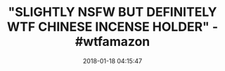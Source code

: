 ---
title: '"SLIGHTLY NSFW BUT DEFINITELY WTF CHINESE INCENSE HOLDER" - #wtfamazon'
name: >-
  Beauty Maid Chinese Red Porcelain Ceramic Craftwork Incense Burner Backflow
  Cone Holder Artwork Home Decor Figurine
date: '2018-01-18 04:15:47'
buy_now: >-
  https://www.amazon.com/Chinese-Porcelain-Craftwork-Backflow-Figurine/dp/B074V17CMZ?SubscriptionId=AKIAIA5RBQIWQVTCUEUQ&tag=coldcutdeals-20&linkCode=xm2&camp=2025&creative=165953&creativeASIN=B074V17CMZ
description_markdown: >+
  Beauty Maid Chinese Red Porcelain Ceramic Craftwork Incense Burner Backflow
  Cone Holder Artwork Home Decor Figurine

    - Package include: 1 incense burner & 1 pedestal & 10 backflow incense cones

    - Material: Ceramic, Handmade

    - Collection: Exquisite gifts & Beautiful Home Decor

    - Application scope: Living room, bedroom, study, office, meditation room, yoga room, hotel, library,etc

    - Product Dimension: 5 * 3.8 * 2.8 INCH

tweet_id_str: '953843336854597632'
price: $19.89
you_save: ''
asin: B074V17CMZ
image: 'https://images-na.ssl-images-amazon.com/images/I/41bCYAkXndL.jpg'

---